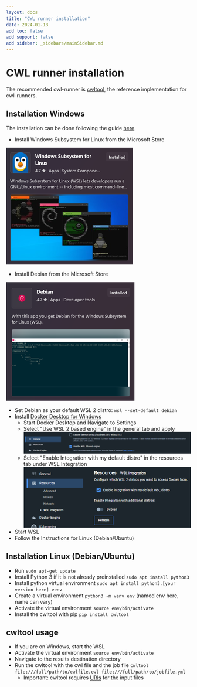 ```yaml
---
layout: docs
title: "CWL runner installation"
date: 2024-01-18
add toc: false
add support: false
add sidebar: _sidebars/mainSidebar.md
---
```


# CWL runner installation

The recommended cwl-runner is [cwltool](https://github.com/common-workflow-language/cwltool), the 
reference implementation for cwl-runners.

## Installation Windows

The installation can be done following the guide [here](https://github.com/common-workflow-language/cwltool#ms-windows-users).

 - Install Windows Subsystem for Linux from the Microsoft Store
 
 ![WSL](./../img/wsl.png)
 
 - Install Debian from the Microsoft Store
 
 ![Debian](./../img/debian.png)
 - Set Debian as your default WSL 2 distro: `wsl --set-default debian`
 - Install [Docker Desktop for Windows](https://desktop.docker.com/win/main/amd64/Docker%20Desktop%20Installer.exe)
   - Start Docker Desktop and Navigate to Settings
   - Select "Use WSL 2 based engine" in the general tab and apply
    ![Docker WSL2](./../img/docker_wsl2.png)
   - Select "Enable Integration with my default distro" in the resources tab under WSL Integration
    ![Docker WSL Integration](./../img/docker_wsl_integration.png)
 - Start WSL
 - Follow the Instructions for Linux (Debian/Ubuntu)

 ## Installation Linux (Debian/Ubuntu)
 
 - Run `sudo apt-get update`
 - Install Python 3 if it is not already preinstalled `sudo apt install python3`
 - Install python virtual environment `sudo apt install python3.[your version here]-venv`
 - Create a virtual environment `python3 -m venv env` (named env here, name can vary)
 - Activate the virtual environment `source env/bin/activate`
 - Install the cwltool with pip `pip install cwltool`

 ## cwltool usage
 
 - If you are on Windows, start the WSL
 - Activate the virtual environment `source env/bin/activate`
 - Navigate to the results destination directory
 - Run the cwltool with the cwl file and the job file `cwltool file:///full/path/to/cwlfile.cwl file:///full/path/to/jobfile.yml`
   - Important: cwltool requires [URIs](https://en.wikipedia.org/wiki/File_URI_scheme) for the input files 